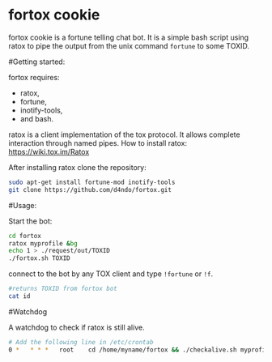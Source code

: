 fortox cookie
=============

fortox cookie is a fortune telling chat bot.
It is a simple bash script using ratox to pipe the output from the unix command `fortune` to some TOXID.

#Getting started:

fortox requires:
* ratox,
* fortune,
* inotify-tools,
* and bash.

ratox is a client implementation of the tox protocol. It allows complete interaction through named pipes.
How to install ratox: https://wiki.tox.im/Ratox

After installing ratox clone the repository:

```bash
sudo apt-get install fortune-mod inotify-tools
git clone https://github.com/d4ndo/fortox.git
```
#Usage:

Start the bot:

```bash
cd fortox
ratox myprofile &bg
echo 1 > ./request/out/TOXID
./fortox.sh TOXID
```
connect to the bot by any TOX client and type `!fortune` or `!f`.

```bash
#returns TOXID from fortox bot
cat id
```

#Watchdog

A watchdog to check if ratox is still alive.

```bash
# Add the following line in /etc/crontab
0 *   * * *   root    cd /home/myname/fortox && ./checkalive.sh myprofile
```

